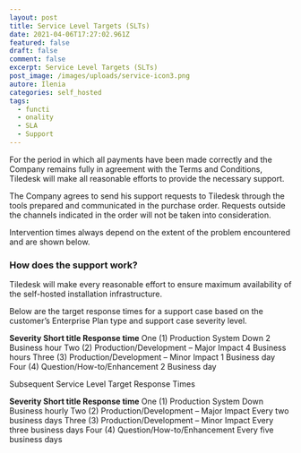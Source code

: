 ```yaml
---
layout: post
title: Service Level Targets (SLTs)
date: 2021-04-06T17:27:02.961Z
featured: false
draft: false
comment: false
excerpt: Service Level Targets (SLTs)
post_image: /images/uploads/service-icon3.png
autore: Ilenia
categories: self_hosted
tags:
  - functi
  - onality
  - SLA
  - Support
---
```

For the period in which all payments have been made correctly and the Company remains fully in agreement with the Terms and Conditions, Tiledesk will make all reasonable efforts to provide the necessary support.‌

The Company agrees to send his support requests to Tiledesk through the tools prepared and communicated in the purchase order. Requests outside the channels indicated in the order will not be taken into consideration.‌

Intervention times always depend on the extent of the problem encountered and are shown below.

### How does the support work?

Tiledesk will make every reasonable effort to ensure maximum availability of the self-hosted installation infrastructure.‌

Below are the target response times for a support case based on the customer’s Enterprise Plan type and support case severity level.

**Severity	                           Short title	                                                          Response time**
One (1)	                           Production System Down	                                  2 Business hour
Two (2)	                           Production/Development – Major Impact	         4 Business hours
Three (3)	                           Production/Development – Minor Impact	         1 Business day
Four (4)	                          Question/How-to/Enhancement	                         2 Business day

Subsequent Service Level Target Response Times

**Severity	                          Short title	                                                         Response time**
One (1)	                          Production System Down	                                 Business hourly
Two (2)	                          Production/Development – Major Impact	         Every two business days
Three (3)	                          Production/Development – Minor Impact	         Every three business days
Four (4)	                         Question/How-to/Enhancement	                         Every five business days